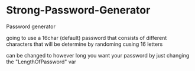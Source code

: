 # Strong-Password-Generator
Password generator

going to use a 16char (default) password that consists of different characters that will be determine by randoming cusing 16 letters

can be changed to however long you want your password by just changing the "LengthOfPassword" var